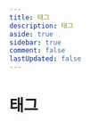 ```yaml
---
title: 태그
description: 태그
aside: true
sidebar: true
comment: false
lastUpdated: false
---
```


# 태그

<ClientOnly>
    <Tags/>
</ClientOnly>
